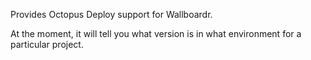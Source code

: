 Provides Octopus Deploy support for Wallboardr.

At the moment, it will tell you what version is in what environment for a particular project.